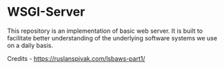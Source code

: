 # WSGI-Server
This repository is an implementation of basic web server. It is built to facilitate better understanding of the underlying software systems we use on a daily basis.

Credits - https://ruslanspivak.com/lsbaws-part1/
